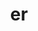 ---
title: "er"
layout: cache
categories: [package, develop-2025-05-25]
meta: {"compilers": ["gcc@11.1.0", "gcc@11.4.0", "gcc@7.5.0", "intel-oneapi-compilers@2025.1.0"], "num_specs": 7, "num_specs_by_stack": {"data-vis-sdk": 1, "e4s": 2, "e4s-neoverse-v2": 2, "e4s-oneapi": 1, "radiuss": 1, "root": 7}, "oss": ["ubuntu18.04", "ubuntu20.04", "ubuntu22.04"], "platforms": ["linux"], "stacks": ["data-vis-sdk", "e4s", "e4s-neoverse-v2", "e4s-oneapi", "radiuss", "root"], "targets": ["neoverse_v2", "x86_64_v3"], "versions": ["0.5.0"]}
spec_details: [{"compiler": "gcc@7.5.0", "hash": "2msgrgp55qhmzskm62ygsjow7yppwbum", "os": "ubuntu18.04", "platform": "linux", "size": "-", "stacks": ["radiuss", "root"], "target": "x86_64_v3", "variants": ["build_system=cmake", "build_type=Release", "generator=make", "~ipo", "+shared"], "versions": ["0.5.0"]}, {"compiler": "intel-oneapi-compilers@2025.1.0", "hash": "7p36dupc5e5lmn3glmri5yiq4rpvtgqh", "os": "ubuntu22.04", "platform": "linux", "size": "-", "stacks": ["e4s-oneapi", "root"], "target": "x86_64_v3", "variants": ["build_system=cmake", "build_type=Release", "generator=make", "~ipo", "+shared"], "versions": ["0.5.0"]}, {"compiler": "gcc@11.4.0", "hash": "khfphbeirwxcppwzy5p3jx6dwvp5jwgl", "os": "ubuntu22.04", "platform": "linux", "size": "-", "stacks": ["e4s-neoverse-v2", "root"], "target": "neoverse_v2", "variants": ["build_system=cmake", "build_type=Release", "generator=make", "~ipo", "+shared"], "versions": ["0.5.0"]}, {"compiler": "gcc@11.4.0", "hash": "lgyourvrioo7cwsqymjkbepb6kwi277p", "os": "ubuntu22.04", "platform": "linux", "size": "-", "stacks": ["e4s", "root"], "target": "x86_64_v3", "variants": ["build_system=cmake", "build_type=Release", "generator=make", "~ipo", "+shared"], "versions": ["0.5.0"]}, {"compiler": "gcc@11.4.0", "hash": "mcb7v5sbyga5l2zfwesylyj5czcwoce5", "os": "ubuntu22.04", "platform": "linux", "size": "-", "stacks": ["e4s", "root"], "target": "x86_64_v3", "variants": ["build_system=cmake", "build_type=Release", "generator=make", "~ipo", "+shared"], "versions": ["0.5.0"]}, {"compiler": "gcc@11.4.0", "hash": "rii3bgebgflkiqdttd7k52hfxprw4s4w", "os": "ubuntu22.04", "platform": "linux", "size": "-", "stacks": ["e4s-neoverse-v2", "root"], "target": "neoverse_v2", "variants": ["build_system=cmake", "build_type=Release", "generator=make", "~ipo", "+shared"], "versions": ["0.5.0"]}, {"compiler": "gcc@11.1.0", "hash": "zvinuah2ypaihnqpy7bpqfkp72747ngg", "os": "ubuntu20.04", "platform": "linux", "size": "-", "stacks": ["data-vis-sdk", "root"], "target": "x86_64_v3", "variants": ["build_system=cmake", "build_type=Release", "generator=make", "~ipo", "+shared"], "versions": ["0.5.0"]}]
---
